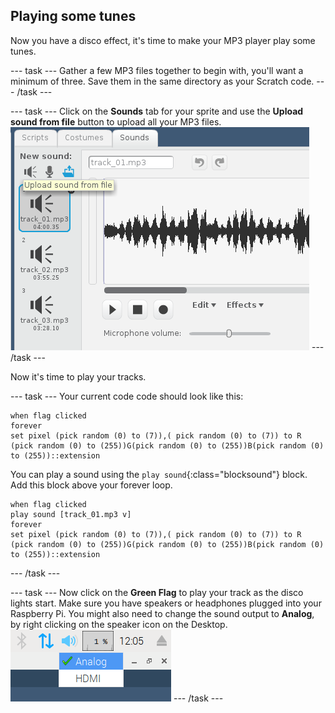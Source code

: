 ## Playing some tunes

Now you have a disco effect, it's time to make your MP3 player play some tunes.

--- task ---
Gather a few MP3 files together to begin with, you'll want a minimum of three. Save them in the same directory as your Scratch code.
--- /task ---

--- task ---
Click on the **Sounds** tab for your sprite and use the **Upload sound from file** button to upload all your MP3 files.
![sounds](images/sounds.png)
--- /task ---

Now it's time to play your tracks.

--- task ---
Your current code code should look like this:
```blocks
when flag clicked
forever
set pixel (pick random (0) to (7)),( pick random (0) to (7)) to R (pick random (0) to (255))G(pick random (0) to (255))B(pick random (0) to (255))::extension
```
You can play a sound using the `play sound`{:class="blocksound"} block. Add this block above your forever loop.
```blocks
when flag clicked
play sound [track_01.mp3 v]
forever
set pixel (pick random (0) to (7)),( pick random (0) to (7)) to R (pick random (0) to (255))G(pick random (0) to (255))B(pick random (0) to (255))::extension
```
--- /task ---

--- task ---
Now click on the **Green Flag** to play your track as the disco lights start. Make sure you have speakers or headphones plugged into your Raspberry Pi. You might also need to change the sound output to **Analog**, by right clicking on the speaker icon on the Desktop.
![analog](images/analog.png)
--- /task ---

